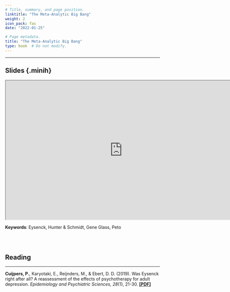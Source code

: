 ```yaml
---
# Title, summary, and page position.
linktitle: "The Meta-Analytic Big Bang"
weight: 2
icon_pack: fas
date: "2022-01-25"

# Page metadata.
title: "The Meta-Analytic Big Bang"
type: book  # Do not modify.
---
```


<style>
code{
  color: #2a7792;
}
.hljs{
  font-size: 16px
}
.minih{
  font-size: 1px;
  margin: 0px 0px 0px 0px;
}

.highlight {
    position: relative;
}
.highlight pre {
    padding: 15px;
}
.highlight-copy-btn {
    position: absolute;
    top: 7px;
    right: 7px;
    border: 0;
    border-radius: 4px;
    padding: 5px;
    font-size: 0.7em;
    line-height: 1.8;
    color: #fff;
    background-color: #777;
    min-width: 55px;
    text-align: center;
}
.highlight-copy-btn:hover {
    background-color: #666;
}
</style>

---


## Slides {.minih}

<iframe src="https://drive.google.com/file/d/1aXM-hZE885uEiBBPSouDI0QlV6ksrkuR/preview" width="757" height="452" allow="autoplay"></iframe>

**Keywords**: Eysenck, Hunter & Schmidt, Gene Glass, Peto


<br></br>

## Reading

---

**Cuijpers, P.**, Karyotaki, E., Reijnders, M., & Ebert, D. D. (2019). Was Eysenck right after all? A reassessment of the effects of psychotherapy for adult depression. _Epidemiology and Psychiatric Sciences, 28_(1), 21-30. **[[PDF]](https://www.cambridge.org/core/services/aop-cambridge-core/content/view/AD6D7EDCBA894C295E67503570BF8957/S2045796018000057a.pdf/was_eysenck_right_after_all_a_reassessment_of_the_effects_of_psychotherapy_for_adult_depression.pdf)**


<style>
h1 {color: #2a7792;}
</style>


